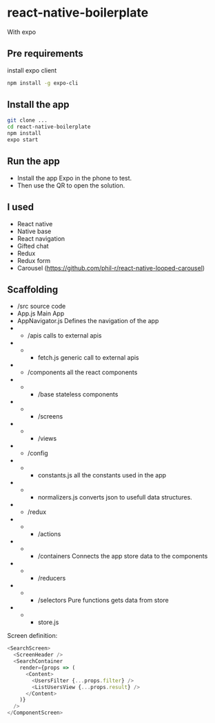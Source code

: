 # react-native-boilerplate

With expo

## Pre requirements

install expo client

```bash
npm install -g expo-cli
```

## Install the app

```bash
git clone ...
cd react-native-boilerplate
npm install
expo start
```

## Run the app

- Install the app Expo in the phone to test.
- Then use the QR to open the solution.

## I used

- React native
- Native base
- React navigation
- Gifted chat
- Redux
- Redux form
- Carousel (https://github.com/phil-r/react-native-looped-carousel)

## Scaffolding

- /src source code
- App.js Main App
- AppNavigator.js Defines the navigation of the app
- - /apis calls to external apis
- - - fetch.js generic call to external apis
- - /components all the react components
- - - /base stateless components
- - - /screens 
- - - /views
- - /config
- - - constants.js all the constants used in the app
- - - normalizers.js converts json to usefull data structures.
- - /redux
- - - /actions
- - - /containers Connects the app store data to the components
- - - /reducers
- - - /selectors Pure functions gets data from store
- - - store.js

Screen definition:

```js
<SearchScreen>
  <ScreenHeader />
  <SearchContainer
    render={props => (
      <Content>
        <UsersFilter {...props.filter} />
        <ListUsersView {...props.result} />
      </Content>
    )}
  />
</ComponentScreen>
```

